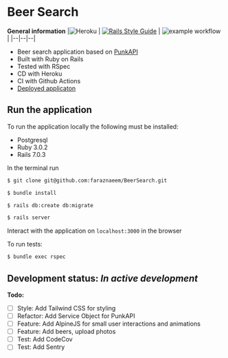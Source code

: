 # Beer Search
**General information**
|![Heroku](https://pyheroku-badge.herokuapp.com/?app=beers-search&style=flat)  | [![Rails Style Guide](https://img.shields.io/badge/code_style-rubocop-brightgreen.svg)](https://github.com/rubocop/rubocop-rails) | ![example workflow](https://github.com/faraznaeem/beersearch/actions/workflows/rubyonrails.yml/badge.svg) |
|--|--|--|

- Beer search application based on [PunkAPI](https://punkapi.com/documentation/v2)
- Built with Ruby on Rails
- Tested with RSpec
- CD with Heroku
- CI with Github Actions
- [Deployed applicaton ](https://beers-search.herokuapp.com/)


## Run the application

To run the application locally the following must be installed:

- Postgresql
- Ruby 3.0.2
- Rails 7.0.3

In the terminal run
```bash
$ git clone git@github.com:faraznaeem/BeerSearch.git
```

```bash
$ bundle install
```

```bash
$ rails db:create db:migrate
```

```bash
$ rails server
```

Interact with the application on `localhost:3000` in the browser

To run tests:
```bash
$ bundle exec rspec
```

## **Development status:** ***In active development***

**Todo:**

 - [ ] Style: Add Tailwind CSS for styling
 - [ ] Refactor: Add Service Object for PunkAPI
 - [ ] Feature: Add AlpineJS for small user interactions and animations
 - [ ] Feature: Add beers, upload photos
 - [ ] Test: Add CodeCov
 - [ ] Test: Add Sentry
